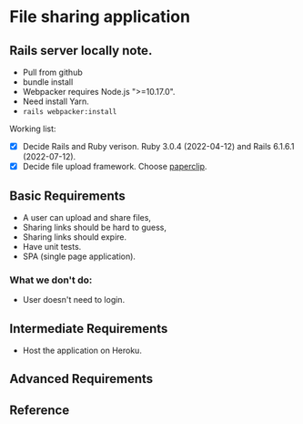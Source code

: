 # File sharing application

## Rails server locally note.

* Pull from github
* bundle install
* Webpacker requires Node.js ">=10.17.0".
* Need install Yarn.
* `rails webpacker:install`

Working list:
- [x] Decide Rails and Ruby verison. Ruby 3.0.4 (2022-04-12) and Rails 6.1.6.1 (2022-07-12).
- [x] Decide file upload framework. Choose [paperclip](https://www.ruby-toolbox.com/categories/rails_file_uploads).

## Basic Requirements

* A user can upload and share files,
* Sharing links should be hard to guess,
* Sharing links should expire.
* Have unit tests.
* SPA (single page application).

### What we don't do:

* User doesn't need to login.

## Intermediate Requirements

* Host the application on Heroku.

## Advanced Requirements

## Reference